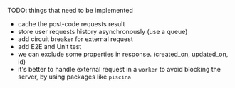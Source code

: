 TODO: things that need to be implemented

- cache the post-code requests result
- store user requests history asynchronously (use a queue)
- add circuit breaker for external request
- add E2E and Unit test
- we can exclude some properties in response. (created_on, updated_on, id)
- it's better to handle external request in a `worker` to avoid blocking the server, by using packages like `piscina`
